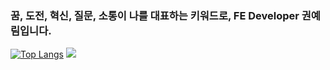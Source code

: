 ### 꿈, 도전, 혁신, 질문, 소통이 나를 대표하는 키워드로, FE Developer 권예림입니다.
[![Top Langs](https://github-readme-stats.vercel.app/api/top-langs/?username=yerim07&layout=compact)](https://github.com/yerim07)
<a href="https://www.notion.so/dgsw8th-yerim/Portfolio-8183b8daf2564e73b345089ee5e2e1f6"><img src="https://camo.githubusercontent.com/b22e9ded6d6815c10d6a305beb1f9c43ce7f35ac56bd5ad18752ffe98cb86bed/68747470733a2f2f696d672e736869656c64732e696f2f62616467652f706f7274666f6c696f2d4646464630303f7374796c653d666c61742d737175617265266c6f676f3d6e6f74696f6e266c6f676f436f6c6f723d464630303030"/></a>
<!--
**yerim07/yerim07** is a ✨ _special_ ✨ repository because its `README.md` (this file) appears on your GitHub profile.

Here are some ideas to get you started:

- 🔭 I’m currently working on ...
- 🌱 I’m currently learning ...
- 👯 I’m looking to collaborate on ...
- 🤔 I’m looking for help with ...
- 💬 Ask me about ...
- 📫 How to reach me: ...
- 😄 Pronouns: ...
- ⚡ Fun fact: ...
-->
